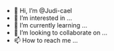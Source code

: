 - 👋 Hi, I’m @Judi-cael
- 👀 I’m interested in ...
- 🌱 I’m currently learning ...
- 💞️ I’m looking to collaborate on ...
- 📫 How to reach me ...

<!---
Judi-cael/Judi-cael is a ✨ special ✨ repository because its `README.md` (this file) appears on your GitHub profile.
You can click the Preview link to take a look at your changes.
--->
